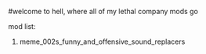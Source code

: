 #welcome to hell, where all of my lethal company mods go

mod list:
1. meme_002s_funny_and_offensive_sound_replacers
